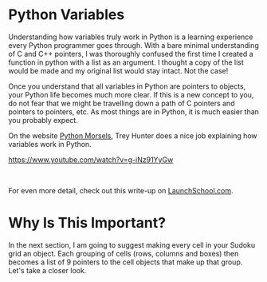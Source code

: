 # Python Variables

Understanding how variables truly work in Python is a learning experience every Python programmer goes through. With a bare minimal understanding of C and C++ pointers, I was thoroughly confused the first time I created a function in python with a list as an argument. I thought a copy of the list would be made and my original list would stay intact. Not the case!

Once you understand that all variables in Python are pointers to objects, your Python life becomes much more clear. If this is a new concept to you, do not fear that we might be travelling down a path of C pointers and pointers to pointers, etc. As most things are in Python, it is much easier than you probably expect.

On the website [Python Morsels](https://www.pythonmorsels.com/variables-are-pointers/), Trey Hunter does a nice job explaining how variables work in Python.

https://www.youtube.com/watch?v=g-iNz91YyGw

<BR>

For even more detail, check out this write-up on [LaunchSchool.com](https://launchschool.com/books/python/read/variables_pointers).

# Why Is This Important?

In the next section, I am going to suggest making every cell in your Sudoku grid an object. Each grouping of cells (rows, columns and boxes) then becomes a list of 9 pointers to the cell objects that make up that group. Let's take a closer look.
